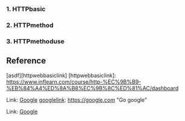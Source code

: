 ### 1. HTTPbasic
### 2. HTTPmethod
### 3. HTTPmethoduse


## Reference
[asdf][httpwebbasiclink]
[httpwebbasiclink]: https://www.inflearn.com/course/http-%EC%9B%B9-%EB%84%A4%ED%8A%B8%EC%9B%8C%ED%81%AC/dashboard

Link: [Google][googlelink]
[googlelink]: https://google.com "Go google"



Link: [Google][googlelink]

[googlelink]: https://google.com "Go google"
